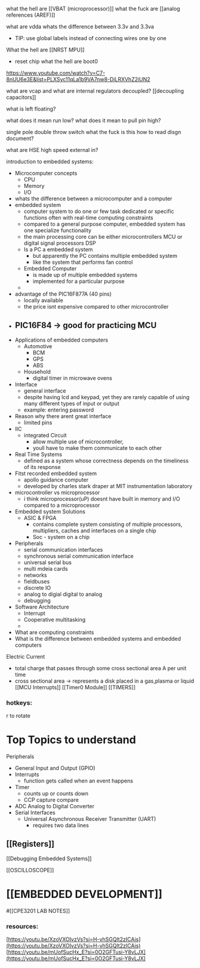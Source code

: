 what the hell are [[VBAT (microprocessor)]]
what the fuck are [[analog references (AREF)]]

what are vdda 
whats the difference between 3.3v and 3.3va

- TIP: use global labels instead of connecting wires one by one

What the hell are [[NRST MPU]]
- reset chip
what the hell are boot0

https://www.youtube.com/watch?v=C7-8nUU6e3E&list=PLXSyc11qLa1b9VA7nw8-DiLRXVhZ2iUN2

what are vcap
and what are internal regulators
decoupled?
[[decoupling capacitors]]

what is left floating?

what does it mean run low?
what does it mean to pull pin high?

single pole double throw switch what the fuck is this
how to read disgn document?

what are HSE high speed external in?


introduction to embedded systems:
- Microcomputer concepts
	- CPU
	- Memory
	- I/O
- whats the difference between a microcomputer and a computer
- embedded system
	- computer system to do one or few task dedicated or specific functions often with real-time computing constraints
	- compared to a general purpose computer, embedded system has one specialize functionality 
	- the main processing core can be either microcontrollers MCU or digital signal processors DSP
	- Is a PC a embedded system
		- but apparently the PC contains multiple embedded system
		- like the system that performs fan control
	- Embedded Computer
		- is made up of multiple embedded systems
		- implemented for a particular purpose
	- 
- advantage of the PIC16F877A (40 pins)
	- locally available
	- the price isnt expensive compared to other microcontroller
- PIC16F84 -> good for practicing MCU 
	- 
- Applications of embedded computers
	- Automotive
		- BCM
		- GPS
		- ABS
	- Household
		- digital timer in microwave ovens
- Interface
	- general interface
	- despite having lcd and keypad, yet they are rarely capable of using many different types of input or output
	- example: entering password
- Reason why there arent great interface
	- limited pins
- IIC 
	- integrated Circuit
		- allow multiple use of microcontroller,
		- youll have to make them communicate to each other
- Real Time Systems
	- defined as a system whose correctness depends on the timeliness of its response
- Fitst recorded embedded system
	- apollo guidance computer
	- developed by charles stark draper at MIT instrumentation laboratory
- microcontroller vs microprocessor
	- i think microprocessor(uP) doesnt have built in memory and I/O compared to a microprocessor 
- Embedded system Solutions
	- ASIC & FPGA
		- contains complete system consisting of multiple processors, multipliers, caches and interfaces on a single chip
		- Soc - system on a chip
- Peripherals
	- serial communication interfaces
	- synchronous serial communication interface
	- universal serial bus
	- multi mdeia cards
	- networks
	- fieldbuses
	- discrete IO
	- analog to digial digital to analog
	- debugging
- Software Architecture
	- Interrupt 
	- Cooperative multitasking
	- 
- What are computing constraints
- What is the difference between embedded systems and embedded computers

Electric Current
- total charge that passes through some cross sectional area A per unit time
- cross sectional area -> represents a disk placed in a gas,plasma or liquid
[[MCU Interrupts]]
[[Timer0 Module]]
[[TIMERS]]
### hotkeys:
r to rotate


# Top Topics to understand
Peripherals
- General Input and Output (GPIO)
- Interrupts
	- function gets called when an event happens
- Timer
	- counts up or counts down
	- CCP capture compare 
- ADC Analog to Digital Converter
- Serial Interfaces
	- Universal Asynchronous Receiver Transmitter (UART)
		- requires two data lines
## [[Registers]]

[[Debugging Embedded Systems]]

[[OSCILLOSCOPE]]

# [[EMBEDDED DEVELOPMENT]]

#[[CPE3201 LAB NOTES]]
### resources:
[https://youtu.be/XzoVXOIvzVs?si=H-vhSGQlt2zICAis](https://youtu.be/XzoVXOIvzVs?si=H-vhSGQlt2zICAis)
[https://youtu.be/mUofSucHx_E?si=0O2GFTusi-Y8vLJX](https://youtu.be/mUofSucHx_E?si=0O2GFTusi-Y8vLJX)





